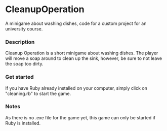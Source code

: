 # CleanupOperation
A minigame about washing dishes, code for a custom project for an university course.

### Description
Cleanup Operation is a short minigame about washing dishes.
The player will move a soap around to clean up the sink, however, be sure to not leave the soap too dirty.

### Get started
If you have Ruby already installed on your computer, simply click on "cleaning.rb" to start the game.

### Notes
As there is no .exe file for the game yet, this game can only be started if Ruby is installed.

